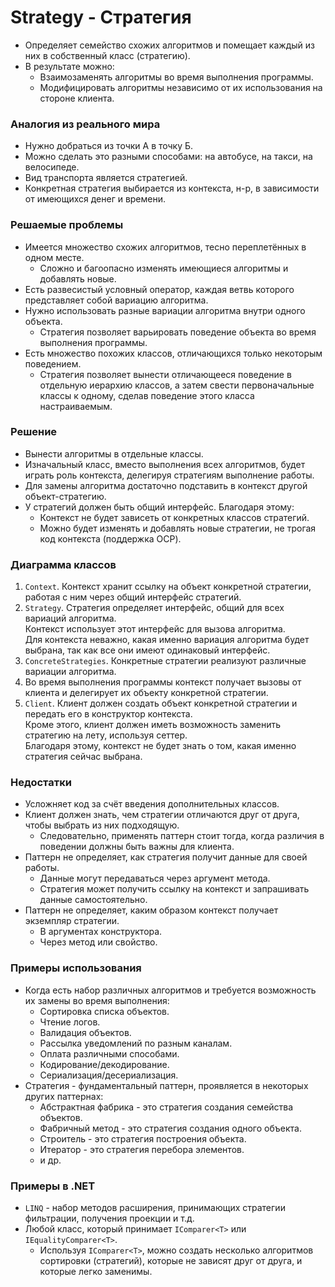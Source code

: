 ﻿# Strategy - Стратегия
* Определяет семейство схожих алгоритмов и помещает каждый из них в собственный класс (стратегию).
* В результате можно:
  * Взаимозаменять алгоритмы во время выполнения программы.
  * Модифицировать алгоритмы независимо от их использования на стороне клиента.

### Аналогия из реального мира
* Нужно добраться из точки А в точку Б.
* Можно сделать это разными способами: на автобусе, на такси, на велосипеде.
* Вид транспорта является стратегией.
* Конкретная стратегия выбирается из контекста, н-р, в зависимости от имеющихся денег и времени.

### Решаемые проблемы
* Имеется множество схожих алгоритмов, тесно переплетённых в одном месте.
  * Сложно и багоопасно изменять имеющиеся алгоритмы и добавлять новые.
* Есть развесистый условный оператор, каждая ветвь которого представляет собой вариацию алгоритма.
* Нужно использовать разные вариации алгоритма внутри одного объекта.
  * Стратегия позволяет варьировать поведение объекта во время выполнения программы.
* Есть множество похожих классов, отличающихся только некоторым поведением.
  * Стратегия позволяет вынести отличающееся поведение в отдельную иерархию классов, а затем свести первоначальные классы к одному, сделав поведение этого класса настраиваемым.

### Решение
* Вынести алгоритмы в отдельные классы.
* Изначальный класс, вместо выполнения всех алгоритмов, будет играть роль контекста, делегируя стратегиям выполнение работы.
* Для замены алгоритма достаточно подставить в контекст другой объект-стратегию.
* У стратегий должен быть общий интерфейс. Благодаря этому:
  * Контекст не будет зависеть от конкретных классов стратегий.
  * Можно будет изменять и добавлять новые стратегии, не трогая код контекста (поддержка OCP).

### Диаграмма классов
1. `Context`. Контекст хранит ссылку на объект конкретной стратегии, работая с ним через общий интерфейс стратегий.
2. `Strategy`. Стратегия определяет интерфейс, общий для всех вариаций алгоритма.  
Контекст использует этот интерфейс для вызова алгоритма.  
Для контекста неважно, какая именно вариация алгоритма будет выбрана, так как все они имеют одинаковый интерфейс.
3. `ConcreteStrategies`. Конкретные стратегии реализуют различные вариации алгоритма.
4. Во время выполнения программы контекст получает вызовы от клиента и делегирует их объекту конкретной стратегии.
5. `Client`. Клиент должен создать объект конкретной стратегии и передать его в конструктор контекста.  
Кроме этого, клиент должен иметь возможность заменить стратегию на лету, используя сеттер.  
Благодаря этому, контекст не будет знать о том, какая именно стратегия сейчас выбрана.

### Недостатки
* Усложняет код за счёт введения дополнительных классов.
* Клиент должен знать, чем стратегии отличаются друг от друга, чтобы выбрать из них подходящую.
  * Следовательно, применять паттерн стоит тогда, когда различия в поведении должны быть важны для клиента.
* Паттерн не определяет, как стратегия получит данные для своей работы.
  * Данные могут передаваться через аргумент метода.
  * Стратегия может получить ссылку на контекст и запрашивать данные самостоятельно.
* Паттерн не определяет, каким образом контекст получает экземпляр стратегии.
  * В аргументах конструктора.
  * Через метод или свойство.

### Примеры использования
* Когда есть набор различных алгоритмов и требуется возможность их замены во время выполнения:
  * Сортировка списка объектов.
  * Чтение логов.
  * Валидация объектов.
  * Рассылка уведомлений по разным каналам.
  * Оплата различными способами.
  * Кодирование/декодирование.
  * Сериализация/десериализация.
* Стратегия - фундаментальный паттерн, проявляется в некоторых других паттернах:
  * Абстрактная фабрика - это стратегия создания семейства объектов.
  * Фабричный метод - это стратегия создания одного объекта.
  * Строитель - это стратегия построения объекта.
  * Итератор - это стратегия перебора элементов.
  * и др.

### Примеры в .NET
* `LINQ` - набор методов расширения, принимающих стратегии фильтрации, получения проекции и т.д.
* Любой класс, который принимает `IComparer<T>` или `IEqualityComparer<T>`.
  * Используя `IComparer<T>`, можно создать несколько алгоритмов сортировки (стратегий), которые не зависят друг от друга, и которые легко заменимы.
